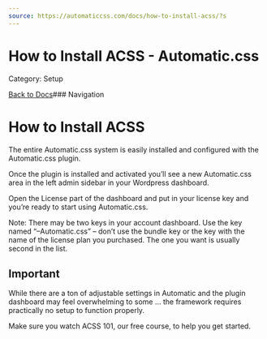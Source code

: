 ```yaml
---
source: https://automaticcss.com/docs/how-to-install-acss/?s
---
```


# How to Install ACSS - Automatic.css

Category: Setup

[Back to Docs](https://automaticcss.com/docs)### Navigation

# How to Install ACSS

The entire Automatic.css system is easily installed and configured with the Automatic.css plugin.

Once the plugin is installed and activated you’ll see a new Automatic.css area in the left admin sidebar in your Wordpress dashboard.

Open the License part of the dashboard and put in your license key and you’re ready to start using Automatic.css.

Note: There may be two keys in your account dashboard. Use the key named “–Automatic.css” – don’t use the bundle key or the key with the name of the license plan you purchased. The one you want is usually second in the list.

## Important

While there are a ton of adjustable settings in Automatic and the plugin dashboard may feel overwhelming to some … the framework requires practically no setup to function properly.

Make sure you watch ACSS 101, our free course, to help you get started.

